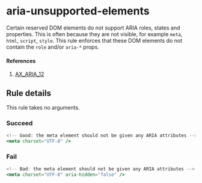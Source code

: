 # aria-unsupported-elements

Certain reserved DOM elements do not support ARIA roles, states and properties. This is often because they are not visible, for example `meta`, `html`, `script`, `style`. This rule enforces that these DOM elements do not contain the `role` and/or `aria-*` props.

#### References

1.  [AX_ARIA_12](https://github.com/GoogleChrome/accessibility-developer-tools/wiki/Audit-Rules#ax_aria_12)

## Rule details

This rule takes no arguments.

### Succeed

```jsx
<!-- Good: the meta element should not be given any ARIA attributes -->
<meta charset="UTF-8" />
```

### Fail

```jsx
<!-- Bad: the meta element should not be given any ARIA attributes -->
<meta charset="UTF-8" aria-hidden="false" />
```
